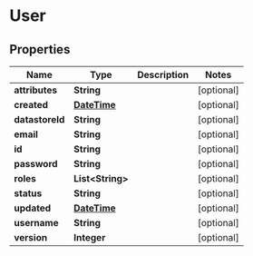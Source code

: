 
# User

## Properties
Name | Type | Description | Notes
------------ | ------------- | ------------- | -------------
**attributes** | **String** |  |  [optional]
**created** | [**DateTime**](DateTime.md) |  |  [optional]
**datastoreId** | **String** |  |  [optional]
**email** | **String** |  |  [optional]
**id** | **String** |  |  [optional]
**password** | **String** |  |  [optional]
**roles** | **List&lt;String&gt;** |  |  [optional]
**status** | **String** |  |  [optional]
**updated** | [**DateTime**](DateTime.md) |  |  [optional]
**username** | **String** |  |  [optional]
**version** | **Integer** |  |  [optional]



